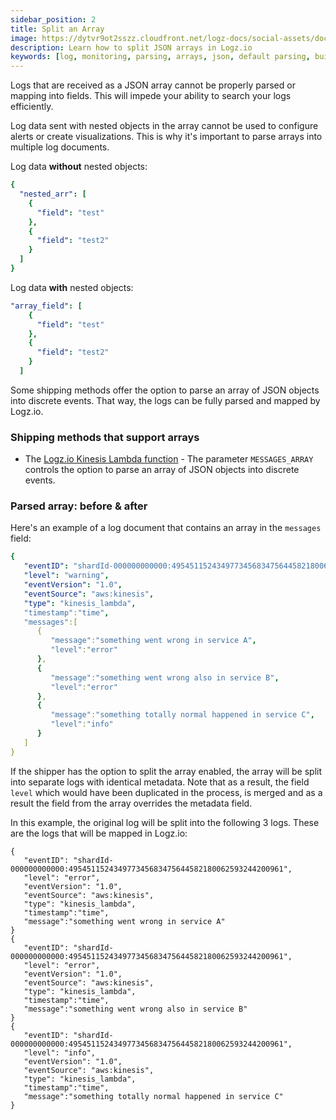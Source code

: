 ```yaml
---
sidebar_position: 2
title: Split an Array
image: https://dytvr9ot2sszz.cloudfront.net/logz-docs/social-assets/docs-social.jpg
description: Learn how to split JSON arrays in Logz.io
keywords: [log, monitoring, parsing, arrays, json, default parsing, built in log types, log types, observability]
---
```



Logs that are received as a JSON array cannot be properly parsed or mapping into fields.
This will impede your ability to search your logs efficiently.

Log data sent with nested objects in the array cannot be used to configure alerts or create visualizations. This is why it's important to parse arrays into multiple log documents.

Log data **without** nested objects:

```yaml
{
  "nested_arr": [
    {
      "field": "test"
    },
    {
      "field": "test2"
    }
  ]
}
```

Log data **with** nested objects:

```yaml
"array_field": [
    {
      "field": "test"
    },
    {
      "field": "test2"
    }
  ]
```


Some shipping methods offer the option to parse an array of JSON objects into discrete events. That way, the logs can be fully parsed and mapped by Logz.io.


### Shipping methods that support arrays

* The [Logz.io Kinesis Lambda function](https://docs.logz.io/shipping/log-sources/kinesis.html) - The parameter `MESSAGES_ARRAY` controls the option to parse an array of JSON objects into discrete events.

### Parsed array: before & after

Here's an example of a log document that contains an array in the `messages` field:

```yml
{
   "eventID": "shardId-000000000000:495451152434977345683475644582180062593244200961",
   "level": "warning",
   "eventVersion": "1.0",
   "eventSource": "aws:kinesis",
   "type": "kinesis_lambda",
   "timestamp":"time",
   "messages":[
      {
         "message":"something went wrong in service A",
         "level":"error"
      },
      {
         "message":"something went wrong also in service B",
         "level":"error"
      },
      {
         "message":"something totally normal happened in service C",
         "level":"info"
      }
   ]
}
```

If the shipper has the option to split the array enabled, the array will be split into separate logs with identical metadata. Note that as a result, the field `level` which would have been duplicated in the process, is merged and as a result the field from the array overrides the metadata field.

In this example, the original log will be split into the following 3 logs. These are the logs that will be mapped in Logz.io:

```
{
   "eventID": "shardId-000000000000:495451152434977345683475644582180062593244200961",
   "level": "error",
   "eventVersion": "1.0",
   "eventSource": "aws:kinesis",
   "type": "kinesis_lambda",
   "timestamp":"time",
   "message":"something went wrong in service A"
}
{
   "eventID": "shardId-000000000000:495451152434977345683475644582180062593244200961",
   "level": "error",
   "eventVersion": "1.0",
   "eventSource": "aws:kinesis",
   "type": "kinesis_lambda",
   "timestamp":"time",
   "message":"something went wrong also in service B"
}
{
   "eventID": "shardId-000000000000:495451152434977345683475644582180062593244200961",
   "level": "info",
   "eventVersion": "1.0",
   "eventSource": "aws:kinesis",
   "type": "kinesis_lambda",
   "timestamp":"time",
   "message":"something totally normal happened in service C"
}
```
